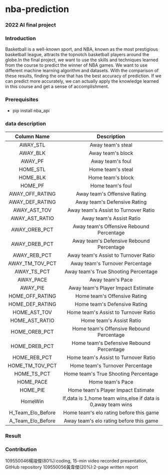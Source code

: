 # **nba-prediction**
### 2022 AI final project
### Introduction
Basketball is a well-known sport, and NBA, known as
the most prestigious basketball league, attracts the topnotch basketball players around the globe.In the final
project, we want to use the skills and techniques learned
from the course to predict the winner of NBA games.
We want to use different machine learning algorithm and
datasets. With the comparison of these results, finding the
one that has the best accuracy of prediction. If we can predict more accurately, we can actually apply the knowledge
learned in this course and get a sense of accomplishment.
### Prerequisites
- pip install nba_api
### data description

|     Column Name    |                              Description                                   |
|:------------------:|:--------------------------------------------------------------------------:|
|      AWAY_STL      |                            Away team's steal                               |
|      AWAY_BLK      |                            Away team's block                               |
|       AWAY_PF      |                            Away team's foul                                |
|       HOME_STL     |                            Home team's steal                               |
|       HOME_BLK     |                            Home team's block                               |
|       HOME_PF      |                             Home team's foul                               |
|    AWAY_OFF_RATING |                        Away team's Offensive Rating                        |
|    AWAY_DEF_RATING |                        Away team's  Defensive Rating                       |
|    AWAY_AST_TOV    |                       Away team's Assist to Turnover Ratio                 |
|   AWAY_AST_RATIO   |                            Away team's Assist Ratio                        |
|    AWAY_OREB_PCT   |                      Away team's Offensive Rebound Percentage              |
|    AWAY_DREB_PCT   |                      Away team's Defensive Rebound Percentage              |
|    AWAY_REB_PCT    |                       Away team's Assist to Turnover Ratio                 |
|    AWAY_TM_TOV_PCT |                        Away team's Turnover Percentage                     |
|     AWAY_TS_PCT    |                       Away team's True Shooting Percentage                 |
|      AWAY_PACE     |                             Away team's Pace                               |
|      AWAY_PIE      |                       Away team's Player Impact Estimate                   |
|    HOME_OFF_RATING |                        Home team's Offensive Rating                        | 
|    HOME_DEF_RATING |                        Home team's  Defensive Rating                       |
|    HOME_AST_TOV    |                      Home team's Assist to Turnover Ratio                  |
|   HOME_AST_RATIO   |                          Home team's Assist Ratio                          |
|    HOME_OREB_PCT   |                     Home team's Offensive Rebound Percentage               |
|    HOME_DREB_PCT   |                     Home team's Defensive Rebound Percentage               |
|    HOME_REB_PCT    |                      Home team's Assist to Turnover Ratio                  |
|    HOME_TM_TOV_PCT |                      Home team's Turnover Percentage                       |
|     HOME_TS_PCT    |                     Home team's True Shooting Percentage                   |
|      HOME_PACE     |                             Home team's Pace                               |
|      HOME_PIE      |                     Home team's Player Impact Estimate                     |
|       HomeWin      |           If,data is 1,home team wins,else if data is 0,away team wins     |
|  H_Team_Elo_Before |                   Home team's elo rating before this game                  |
|  A_Team_Elo_Before |                   Away team's elo rating before this game                  |
### Result

### Contribution
109550046楊竣傑(80%):coding, 15-min video recorded presentation, GitHub repository
109550056黃韋傑(20%):2-page written report

